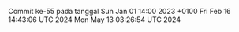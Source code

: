 Commit ke-55 pada tanggal Sun Jan 01 14:00 2023 +0100
Fri Feb 16 14:43:06 UTC 2024
Mon May 13 03:26:54 UTC 2024
